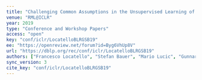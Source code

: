 ```yaml
---
title: "Challenging Common Assumptions in the Unsupervised Learning of Disentangled Representations."
venue: "RML@ICLR"
year: 2019
type: "Conference and Workshop Papers"
access: "open"
key: "conf/iclr/LocatelloBLRGSB19"
ee: "https://openreview.net/forum?id=Byg6VhUp8V"
url: "https://dblp.org/rec/conf/iclr/LocatelloBLRGSB19"
authors: ["Francesco Locatello", "Stefan Bauer", "Mario Lucic", "Gunnar R\u00e4tsch", "Sylvain Gelly", "Bernhard Sch\u00f6lkopf", "Olivier Bachem"]
sync_version: 3
cite_key: "conf/iclr/LocatelloBLRGSB19"
---
```

